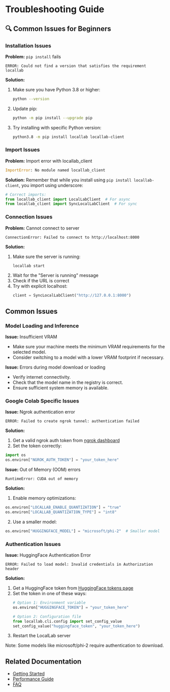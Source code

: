 # Troubleshooting Guide

## 🔍 Common Issues for Beginners

### Installation Issues

**Problem:** `pip install` fails
```
ERROR: Could not find a version that satisfies the requirement locallab
```
**Solution:**
1. Make sure you have Python 3.8 or higher:
   ```bash
   python --version
   ```
2. Update pip:
   ```bash
   python -m pip install --upgrade pip
   ```
3. Try installing with specific Python version:
   ```bash
   python3.8 -m pip install locallab locallab-client
   ```

### Import Issues

**Problem:** Import error with locallab_client
```python
ImportError: No module named locallab_client
```
**Solution:**
Remember that while you install using `pip install locallab-client`, you import using underscore:
```python
# Correct imports:
from locallab_client import LocalLabClient  # For async
from locallab_client import SyncLocalLabClient  # For sync
```

### Connection Issues

**Problem:** Cannot connect to server
```
ConnectionError: Failed to connect to http://localhost:8000
```
**Solution:**
1. Make sure the server is running:
   ```bash
   locallab start
   ```
2. Wait for the "Server is running" message
3. Check if the URL is correct
4. Try with explicit localhost:
   ```python
   client = SyncLocalLabClient("http://127.0.0.1:8000")
   ```

## Common Issues

### Model Loading and Inference

**Issue:** Insufficient VRAM  
- Make sure your machine meets the minimum VRAM requirements for the selected model.
- Consider switching to a model with a lower VRAM footprint if necessary.

**Issue:** Errors during model download or loading  
- Verify internet connectivity.
- Check that the model name in the registry is correct.
- Ensure sufficient system memory is available.

### Google Colab Specific Issues

**Issue:** Ngrok authentication error
```
ERROR: Failed to create ngrok tunnel: authentication failed
```
**Solution:**
1. Get a valid ngrok auth token from [ngrok dashboard](https://dashboard.ngrok.com)
2. Set the token correctly:
```python
import os
os.environ["NGROK_AUTH_TOKEN"] = "your_token_here"
```

**Issue:** Out of Memory (OOM) errors
```
RuntimeError: CUDA out of memory
```
**Solution:**
1. Enable memory optimizations:
```python
os.environ["LOCALLAB_ENABLE_QUANTIZATION"] = "true"
os.environ["LOCALLAB_QUANTIZATION_TYPE"] = "int8"
```
2. Use a smaller model:
```python
os.environ["HUGGINGFACE_MODEL"] = "microsoft/phi-2"  # Smaller model
```

### Authentication Issues

**Issue:** HuggingFace Authentication Error
```
ERROR: Failed to load model: Invalid credentials in Authorization header
```
**Solution:**
1. Get a HuggingFace token from [HuggingFace tokens page](https://huggingface.co/settings/tokens)
2. Set the token in one of these ways:
   ```python
   # Option 1: Environment variable
   os.environ["HUGGINGFACE_TOKEN"] = "your_token_here"
   
   # Option 2: Configuration file
   from locallab.cli.config import set_config_value
   set_config_value("huggingface_token", "your_token_here")
   ```
3. Restart the LocalLab server

Note: Some models like microsoft/phi-2 require authentication to download.

## Related Documentation
- [Getting Started](./getting-started.md)
- [Performance Guide](./features/performance.md)
- [FAQ](./FAQ.md)

